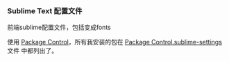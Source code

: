 ### Sublime Text 配置文件

前端sublime配置文件，包括变成fonts

使用 [Package
Control](https://packagecontrol.io/installation)，所有我安装的包在 [Package
Control.sublime-settings](https://github.com/WriterLuo/sublime-config/blob/master/Package%20Control.sublime-settings)文件
 中都列出了。
